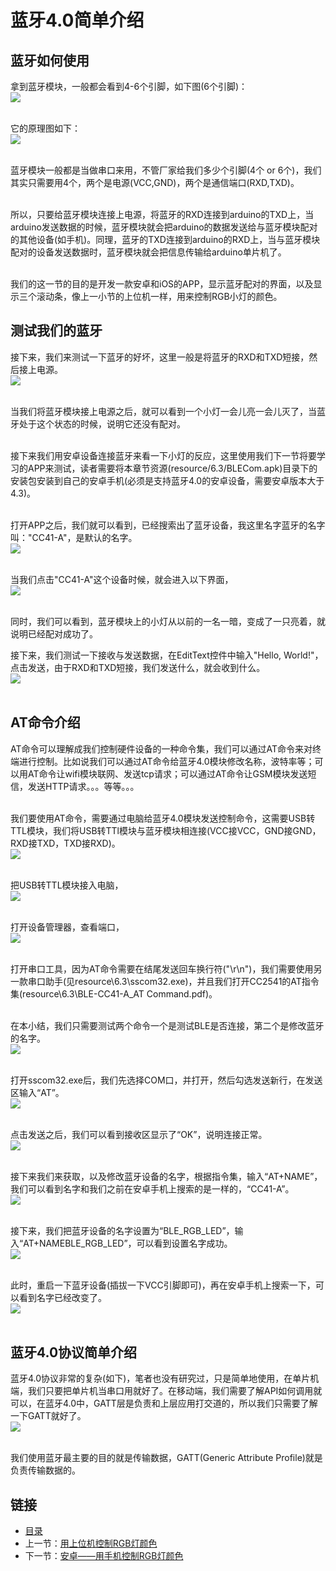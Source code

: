 # 蓝牙4.0简单介绍

## 蓝牙如何使用
拿到蓝牙模块，一般都会看到4-6个引脚，如下图(6个引脚)：<br>
![](./imgs/6.3/6.3-1.png)<br><br>

它的原理图如下：<br>
![](./imgs/6.3/6.3-2.png)<br><br>

蓝牙模块一般都是当做串口来用，不管厂家给我们多少个引脚(4个 or 6个)，我们其实只需要用4个，两个是电源(VCC,GND)，两个是通信端口(RXD,TXD)。<br><br>

所以，只要给蓝牙模块连接上电源，将蓝牙的RXD连接到arduino的TXD上，当arduino发送数据的时候，蓝牙模块就会把arduino的数据发送给与蓝牙模块配对的其他设备(如手机)。同理，蓝牙的TXD连接到arduino的RXD上，当与蓝牙模块配对的设备发送数据时，蓝牙模块就会把信息传输给arduino单片机了。<br><br>

我们的这一节的目的是开发一款安卓和iOS的APP，显示蓝牙配对的界面，以及显示三个滚动条，像上一小节的上位机一样，用来控制RGB小灯的颜色。

## 测试我们的蓝牙
接下来，我们来测试一下蓝牙的好坏，这里一般是将蓝牙的RXD和TXD短接，然后接上电源。<br>
![](./imgs/6.3/6.3-3.png)<br><br>

当我们将蓝牙模块接上电源之后，就可以看到一个小灯一会儿亮一会儿灭了，当蓝牙处于这个状态的时候，说明它还没有配对。<br><br>

接下来我们用安卓设备连接蓝牙来看一下小灯的反应，这里使用我们下一节将要学习的APP来测试，读者需要将本章节资源(resource/6.3/BLECom.apk)目录下的安装包安装到自己的安卓手机(必须是支持蓝牙4.0的安卓设备，需要安卓版本大于4.3)。<br><br>

打开APP之后，我们就可以看到，已经搜索出了蓝牙设备，我这里名字蓝牙的名字叫："CC41-A"，是默认的名字。<br>
![](./imgs/6.3/6.3-4.png)<br><br>

当我们点击"CC41-A"这个设备时候，就会进入以下界面，<br>
![](./imgs/6.3/6.3-5.png)<br><br>

同时，我们可以看到，蓝牙模块上的小灯从以前的一名一暗，变成了一只亮着，就说明已经配对成功了。<br>

接下来，我们测试一下接收与发送数据，在EditText控件中输入"Hello, World!"，点击发送，由于RXD和TXD短接，我们发送什么，就会收到什么。<br>
![](./imgs/6.3/6.3-6.png)<br><br>

## AT命令介绍
AT命令可以理解成我们控制硬件设备的一种命令集，我们可以通过AT命令来对终端进行控制。比如说我们可以通过AT命令给蓝牙4.0模块修改名称，波特率等；可以用AT命令让wifi模块联网、发送tcp请求；可以通过AT命令让GSM模块发送短信，发送HTTP请求。。。等等。。。<br><br>

我们要使用AT命令，需要通过电脑给蓝牙4.0模块发送控制命令，这需要USB转TTL模块，我们将USB转TTl模块与蓝牙模块相连接(VCC接VCC，GND接GND，RXD接TXD，TXD接RXD)。<br>
![](./imgs/6.3/6.3-7.png)<br><br>

把USB转TTL模块接入电脑，<br>
![](./imgs/6.3/6.3-8.png)<br><br>

打开设备管理器，查看端口，<br>
![](./imgs/6.3/6.3-9.png)<br><br>

打开串口工具，因为AT命令需要在结尾发送回车换行符("\r\n")，我们需要使用另一款串口助手(见resource\6.3\sscom32.exe)，并且我们打开CC2541的AT指令集(resource\6.3\BLE-CC41-A_AT Command.pdf)。<br><br>

在本小结，我们只需要测试两个命令一个是测试BLE是否连接，第二个是修改蓝牙的名字。<br>
![](./imgs/6.3/6.3-10.png)<br><br>

打开sscom32.exe后，我们先选择COM口，并打开，然后勾选发送新行，在发送区输入“AT”。<br>
![](./imgs/6.3/6.3-11.png)<br><br>

点击发送之后，我们可以看到接收区显示了“OK”，说明连接正常。<br>
![](./imgs/6.3/6.3-12.png)<br><br>

接下来我们来获取，以及修改蓝牙设备的名字，根据指令集，输入“AT+NAME”，我们可以看到名字和我们之前在安卓手机上搜索的是一样的，“CC41-A”。<br>
![](./imgs/6.3/6.3-13.png)<br><br>

接下来，我们把蓝牙设备的名字设置为“BLE_RGB_LED”，输入“AT+NAMEBLE_RGB_LED”，可以看到设置名字成功。<br>
![](./imgs/6.3/6.3-14.png)<br><br>

此时，重启一下蓝牙设备(插拔一下VCC引脚即可)，再在安卓手机上搜索一下，可以看到名字已经改变了。<br>
![](./imgs/6.3/6.3-15.png)<br><br>

## 蓝牙4.0协议简单介绍
蓝牙4.0协议非常的复杂(如下)，笔者也没有研究过，只是简单地使用，在单片机端，我们只要把单片机当串口用就好了。在移动端，我们需要了解API如何调用就可以，在蓝牙4.0中，GATT层是负责和上层应用打交道的，所以我们只需要了解一下GATT就好了。<br>
![](./imgs/6.3/6.3-16.png)<br><br>

我们使用蓝牙最主要的目的就是传输数据，GATT(Generic Attribute Profile)就是负责传输数据的。
## 链接
- [目录](directory.md)  
- 上一节：[用上位机控制RGB灯颜色](6.2.md)  
- 下一节：[安卓——用手机控制RGB灯颜色](6.4.md)
